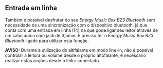 ## Entrada em linha

Também é possível desfrutar do seu *Energy Music Box BZ3 Bluetooth* sem necessidade de uma sincronização com o dispositivo bluetooth, já que conta com uma entrada em linha (14) na que pode ligar seu leitor através de um cabo audio com jack de 3,5mm.
É preciso ter o *Energy Music Box BZ3 Bluetooth* ligado para utilizar esta função. 

**AVISO:** Durante a utilização do altifalante em modo line-in, não é possível controlar a leitura ou volume desde o próprio altofalante, é necessário realizar estas acções desde o leitor conectado.
